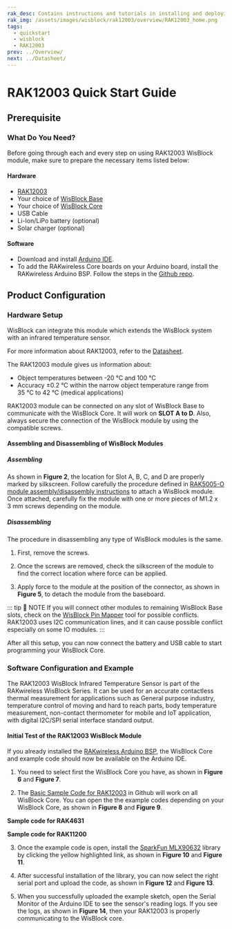```yaml
---
rak_desc: Contains instructions and tutorials in installing and deploying your RAK12003. Instructions are written in a detailed and step-by-step manner for an easier experience in setting up your device. Aside from the hardware configuration, it also contains a software setup that includes detailed example codes that will help you get started.
rak_img: /assets/images/wisblock/rak12003/overview/RAK12003_home.png
tags:
  - quickstart
  - wisblock
  - RAK12003
prev: ../Overview/ 
next: ../Datasheet/ 
---
```


# RAK12003 Quick Start Guide

<!--
## Introduction

This guide introduces the WisBlock RAK12003 Infrared Temperature Sensor and how to program with it.

The information obtained from the infrared temperature sensor will then be printed over the USB debug port of the WisBlock Base board.

-->

## Prerequisite

### What Do You Need?

Before going through each and every step on using RAK12003 WisBlock module, make sure to prepare the necessary items listed below:

#### Hardware

- [RAK12003](https://store.rakwireless.com/collections/wisblock-sensor/products/infrared-temperature-sensor-rak12003)
- Your choice of [WisBlock Base](https://store.rakwireless.com/collections/wisblock-base) 
- Your choice of [WisBlock Core](https://store.rakwireless.com/collections/wisblock-core)
- USB Cable
- Li-Ion/LiPo battery (optional)
- Solar charger (optional)

#### Software

- Download and install [Arduino IDE](https://www.arduino.cc/en/Main/Software).
- To add the RAKwireless Core boards on your Arduino board, install the RAKwireless Arduino BSP. Follow the steps in the [Github repo](https://github.com/RAKWireless/RAKwireless-Arduino-BSP-Index).

## Product Configuration

### Hardware Setup

WisBlock can integrate this module which extends the WisBlock system with an infrared temperature sensor. 

For more information about RAK12003, refer to the [Datasheet](../Datasheet/).

The RAK12003 module gives us information about:

- Object temperatures between -20&nbsp;°C and 100&nbsp;°C
- Accuracy ±0.2&nbsp;°C within the narrow object temperature range from 35&nbsp;°C to 42&nbsp;°C (medical applications)

RAK12003 module can be connected on any slot of WisBlock Base to communicate with the WisBlock Core. It will work on **SLOT A to D**. Also, always secure the connection of the WisBlock module by using the compatible screws.

<rk-img
  src="/assets/images/wisblock/rak12003/quickstart/rak12003_assembly.png"
  width="70%"
  caption="RAK12003 connection to WisBlock Base"
/>

#### Assembling and Disassembling of WisBlock Modules

##### Assembling

As shown in **Figure 2**, the location for Slot A, B, C, and D are properly marked by silkscreen. Follow carefully the procedure defined in [RAK5005-O module assembly/disassembly instructions](https://docs.rakwireless.com/Knowledge-Hub/Learn/RAK5005-O-Baseboard-Installation-Guide/) to attach a WisBlock module. Once attached, carefully fix the module with one or more pieces of M1.2 x 3&nbsp;mm screws depending on the module.

<rk-img
  src="/assets/images/wisblock/rak12003/quickstart/rak12003_mounting.png"
  width="70%"
  caption="RAK12003 connection to WisBlock Base"
/>

##### Disassembling

The procedure in disassembling any type of WisBlock modules is the same. 

1. First, remove the screws.  

<rk-img
  src="/assets/images/wisblock/rak12003/quickstart/16.removing-screws.png"
  width="70%"
  caption="Removing screws from the WisBlock module"
/>

2. Once the screws are removed, check the silkscreen of the module to find the correct location where force can be applied.

<rk-img
  src="/assets/images/wisblock/rak12003/quickstart/17.detaching-silkscreen.png"
  width="70%"
  caption="Detaching silkscreen on the WisBlock module"
/>

3. Apply force to the module at the position of the connector, as shown in **Figure 5**, to detach the module from the baseboard.

<rk-img
  src="/assets/images/wisblock/rak12003/quickstart/18.detaching-module.png"
  width="70%"
  caption="Applying even forces on the proper location of a WisBlock module"
/>

::: tip 📝 NOTE
If you will connect other modules to remaining WisBlock Base slots, check on the [WisBlock Pin Mapper](https://docs.rakwireless.com/Knowledge-Hub/Pin-Mapper/) tool for possible conflicts. RAK12003 uses I2C communication lines, and it can cause possible conflict especially on some IO modules. 
:::


After all this setup, you can now connect the battery and USB cable to start programming your WisBlock Core.

### Software Configuration and Example

The RAK12003 WisBlock Infrared Temperature Sensor is part of the RAKwireless WisBlock Series. It can be used for an accurate contactless thermal measurement for applications such as General purpose industry, temperature control of moving and hard to reach parts, body temperature measurement, non-contact thermometer for mobile and IoT application, with digital I2C/SPI serial interface standard output. 

#### Initial Test of the RAK12003 WisBlock Module

If you already installed the [RAKwireless Arduino BSP](https://github.com/RAKWireless/RAKwireless-Arduino-BSP-Index), the WisBlock Core and example code should now be available on the Arduino IDE.

1. You need to select first the WisBlock Core you have, as shown in **Figure 6** and **Figure 7**.

<rk-img
  src="/assets/images/wisblock/rak12003/quickstart/rak4631_board.png"
  width="100%"
  caption="Selecting RAK4631 as WisBlock Core"
/>

<rk-img
  src="/assets/images/wisblock/rak12003/quickstart/rak11200_board.png"
  width="100%"
  caption="Selecting RAK11200 as WisBlock Core"
/>

2. The [Basic Sample Code for RAK12003](https://github.com/RAKWireless/WisBlock/tree/master/examples/common/sensors/RAK12003_FIR_MLX90632) in Github will work on all WisBlock Core. You can open the the example codes depending on your WisBlock Core, as shown in **Figure 8** and **Figure 9**. 

**Sample code for RAK4631**

<rk-img
  src="/assets/images/wisblock/rak12003/quickstart/rak4631_example.png"
  width="100%"
  caption="Opening RAK12003 example code for RAK4631 WisBlock Core"
/>

**Sample code for RAK11200**

<rk-img
  src="/assets/images/wisblock/rak12003/quickstart/rak11200_example.png"
  width="100%"
  caption="Opening RAK12003 example code for RAK11200 WisBlock Core"
/>

3. Once the example code is open, install the [SparkFun MLX90632](https://github.com/sparkfun/SparkFun_MLX90632_Arduino_Library) library by clicking the yellow highlighted link, as shown in **Figure 10** and **Figure 11**.

<rk-img
  src="/assets/images/wisblock/rak12003/quickstart/sparkfun_done.png"
  width="100%"
  caption="Accessing the library used for RAK12003 Module"
/>

<rk-img
  src="/assets/images/wisblock/rak12003/quickstart/sparkfun_lib.png"
  width="100%"
  caption="Installing the compatible library for RAK12003 Module"
/>

4. After successful installation of the library, you can now select the right serial port and upload the code, as shown in **Figure 12** and **Figure 13**.

<rk-img
  src="/assets/images/wisblock/rak12003/quickstart/select_port.png"
  width="100%"
  caption="Selecting the correct Serial Port"
/>

<rk-img
  src="/assets/images/wisblock/rak12003/quickstart/upload.png"
  width="100%"
  caption="Uploading the RAK12003 example code"
/>

5. When you successfully uploaded the example sketch, open the Serial Monitor of the Arduino IDE to see the sensor's reading logs. If you see the logs, as shown in **Figure 14**, then your RAK12003 is properly communicating to the WisBlock core.

<rk-img
  src="/assets/images/wisblock/rak12003/quickstart/rak12003_logs.png"
  width="100%"
  caption="RAK12003 sensor data logs"
/>




